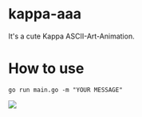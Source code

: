 # kappa-aaa

It's a cute Kappa ASCII-Art-Animation.

# How to use

`go run main.go -m "YOUR MESSAGE"`

![](demo.gif)
